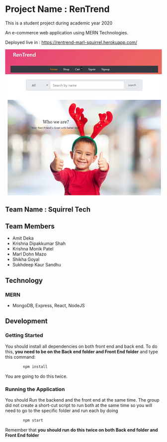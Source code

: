 # Project Name : RenTrend
This is a student project during academic year 2020

An e-commerce web application using MERN Technologies.

Deployed live in : https://rentrend-marl-squirrel.herokuapp.com/

![HomePage](Images/home.JPG)

## Team Name : Squirrel Tech
## Team Members
* Amit Deka
* Krishna Dipakkumar Shah
* Krishna Monik Patel
* Marl Dohn Mazo
* Shikha Goyal
* Sukhdeep Kaur Sandhu


## Technology
### MERN 
* MongoDB, Express, React, NodeJS


## Development

### Getting Started
You should install all dependencies on both front end and back end.
To do this, **you need to be on the Back end folder and Front End folder** and type this command:

 ``` cmd
         npm install
 ```
You are going to do this twice.

### Running the Application
You should Run the backend and the front end at the same time. The group did not create a short-cut script to run both at the same time so you will need to go to the specific folder and run each by doing
 ``` cmd
         npm start
 ```
Remember that **you should run do this twice on both Back end folder and Front End folder**
